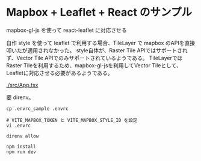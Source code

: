 # Mapbox + Leaflet + React のサンプル

mapbox-gl-js を使って react-leaflet に対応させる

自作 style を使って leaflet で利用する場合、TileLayer で mapbox のAPIを直接叩いたが適用されなかった。
style自体が、Raster Tile APIではサポートされず、Vector Tile APIでのみサポートされているようである。
TileLayerではRaster Tileを利用するため、mapbox-gl-jsを利用してVector Tileとして、Leafletに対応させる必要があるようである。

[./src/App.tsx](./src/App.tsx)

要 direnv。

```
cp .envrc_sample .envrc

# VITE_MAPBOX_TOKEN と VITE_MAPBOX_STYLE_ID を設定
vi .envrc

direnv allow

npm install
npm run dev
```
